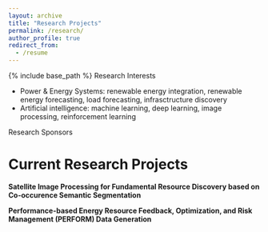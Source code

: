 ```yaml
---
layout: archive
title: "Research Projects"
permalink: /research/
author_profile: true
redirect_from:
  - /resume
---
```


{% include base_path %}
Research Interests
* Power & Energy Systems: renewable energy integration, renewable energy forecasting, load forecasting, infrasctructure discovery
* Artificial intelligence: machine learning, deep learning, image processing, reinforcement learning

Research Sponsors


Current Research Projects
======
**Satellite Image Processing for Fundamental Resource Discovery based on Co-occurence Semantic Segmentation**

**Performance-based Energy Resource Feedback, Optimization, and Risk Management (PERFORM) Data Generation**

